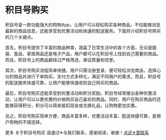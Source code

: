 # 积目号购买

积目号是一款功能强大的购物App，让用户可以轻松购买各种商品。不仅能够浏览最新的商品信息，还能享受到优惠活动和快速的配送服务。下面将介绍积目号购买的几个关键点。

首先，积目号提供了丰富的商品种类，涵盖了日常生活中的各个方面，无论是服装、食品、家居用品还是电子产品，用户都可以在积目号上找到自己需要的商品。而且，积目号上的商品都经过严格筛选，保证质量和信誉。

其次，积目号购买流程简单快捷。用户只需注册登录，便可轻松浏览商品，选择心仪的商品并进行下单购买。支付方式多样化，满足不同用户的需求。而且，积目号的配送服务快速可靠，让用户能够快速收到自己购买的商品。

最后，积目号购买还能享受到优惠活动和积分奖励。积目号经常推出各种优惠活动，让用户可以以更优惠的价格购买自己喜欢的商品。同时，用户在购买商品时还能够获得积分，积分可以用来抵扣现金或兑换礼品，让购物更加实惠。

总之，积目号购买简单方便，商品丰富多样，优惠活动丰富，配送快捷可靠，是用户购物的不错选择。

更多 关于积目号购买 请通过✈与我们联系，感谢阅读，谢谢！[点这✈里联系](https://1.k02.cc)